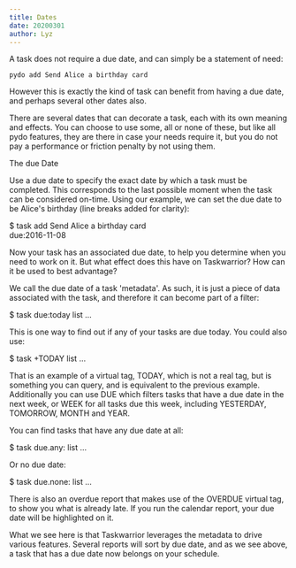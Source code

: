 ```yaml
---
title: Dates
date: 20200301
author: Lyz
---
```


A task does not require a due date, and can simply be a statement of need:

```pydo
pydo add Send Alice a birthday card
```

However this is exactly the kind of task can benefit from having a due date, and
perhaps several other dates also.

There are several dates that can decorate a task, each with its own meaning and
effects. You can choose to use some, all or none of these, but like all
pydo features, they are there in case your needs require it, but you do
not pay a performance or friction penalty by not using them.

The due Date

Use a due date to specify the exact date by which a task must be completed. This corresponds to the last possible moment when the task can be considered on-time. Using our example, we can set the due date to be Alice's birthday (line breaks added for clarity):

$ task add Send Alice a birthday card \
           due:2016-11-08

Now your task has an associated due date, to help you determine when you need to work on it. But what effect does this have on Taskwarrior? How can it be used to best advantage?

We call the due date of a task 'metadata'. As such, it is just a piece of data associated with the task, and therefore it can become part of a filter:

$ task due:today list
...

This is one way to find out if any of your tasks are due today. You could also use:

$ task +TODAY list
...

That is an example of a virtual tag, TODAY, which is not a real tag, but is something you can query, and is equivalent to the previous example. Additionally you can use DUE which filters tasks that have a due date in the next week, or WEEK for all tasks due this week, including YESTERDAY, TOMORROW, MONTH and YEAR.

You can find tasks that have any due date at all:

$ task due.any: list
...

Or no due date:

$ task due.none: list
...

There is also an overdue report that makes use of the OVERDUE virtual tag, to show you what is already late. If you run the calendar report, your due date will be highlighted on it.

What we see here is that Taskwarrior leverages the metadata to drive various features. Several reports will sort by due date, and as we see above, a task that has a due date now belongs on your schedule.


